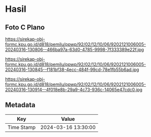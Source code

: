 # Hasil

## Foto C Plano

https://sirekap-obj-formc.kpu.go.id/d818/pemilu/ppwp/92/02/12/10/06/9202121006005-20240316-130806--466ba97a-63d0-4785-9998-7f333389e22f.jpg

https://sirekap-obj-formc.kpu.go.id/d818/pemilu/ppwp/92/02/12/10/06/9202121006005-20240316-130845--f181bf38-4ecc-484f-99cd-78e1fb55b6ad.jpg

https://sirekap-obj-formc.kpu.go.id/d818/pemilu/ppwp/92/02/12/10/06/9202121006005-20240316-130914--4f018e8b-29a9-4c73-936c-14065e47cdc0.jpg


## Metadata

| Key        | Value               |
| ---------- | ------------------- |
| Time Stamp | 2024-03-16 13:30:00 |



